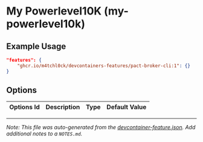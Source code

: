 
# My Powerlevel10K (my-powerlevel10k)



## Example Usage

```json
"features": {
    "ghcr.io/m4tchl0ck/devcontainers-features/pact-broker-cli:1": {}
}
```

## Options

| Options Id | Description | Type | Default Value |
|-----|-----|-----|-----|




---

_Note: This file was auto-generated from the [devcontainer-feature.json](https://github.com/m4tchl0ck/devcontainers-features/blob/main/src/my-powerlevel10k/devcontainer-feature.json).  Add additional notes to a `NOTES.md`._
